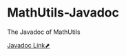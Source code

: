 # MathUtils-Javadoc
The Javadoc of MathUtils

[Javadoc Link⬈](https://chocomintssr.github.io/MathUtils-Javadoc/)
